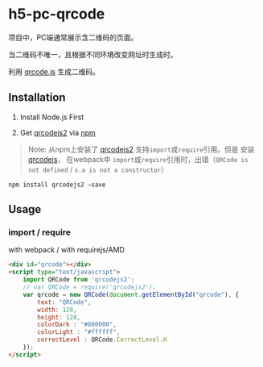 # h5-pc-qrcode

项目中，PC端通常展示含二维码的页面。

当二维码不唯一，且根据不同环境改变网址时生成时。

利用 [qrcode.js](https://github.com/davidshimjs/qrcodejs/) 生成二维码。

## Installation

1. Install Node.js First

2. Get [qrcodejs2](https://www.npmjs.com/package/qrcodejs2) via [npm](https://www.npmjs.com/)
> Note: 从npm上安装了 [qrcodejs2](https://www.npmjs.com/package/qrcodejs2) 支持`import`或`require`引用。但是 安装 [qrcodejs](https://www.npmjs.com/package/qrcodejs)， 在webpack中 `import`或`require`引用时，出错（`QRCode is not defined` / `s.a is not a constructor`）

   ```Sh
   npm install qrcodejs2 —save
   ```


## Usage

### import / require 

with webpack / with requirejs/AMD

```html
<div id="qrcode"></div>
<script type="text/javascript">
	import QRCode from 'qrcodejs2';
	// var QRCode = require('qrcodejs2');
	var qrcode = new QRCode(document.getElementById("qrcode"), {
		text: "QRCode",
		width: 128,
		height: 128,
		colorDark : "#000000",
		colorLight : "#ffffff",
		correctLevel : QRCode.CorrectLevel.H
	});
</script>
```






